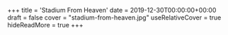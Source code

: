 +++
title = 'Stadium From Heaven'
date = 2019-12-30T00:00:00+00:00
draft = false
cover = "stadium-from-heaven.jpg"
useRelativeCover = true
hideReadMore = true
+++
